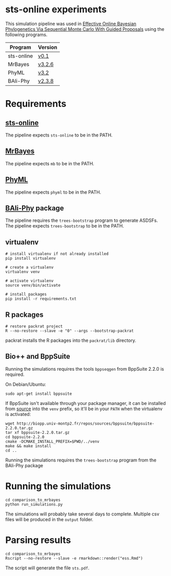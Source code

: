 # sts-online experiments

This simulation pipeline was used in [Effective Online Bayesian Phylogenetics Via Sequential Monte Carlo With Guided Proposals](https://doi.org/10.1101/145219) using the following programs.

| Program    | Version |
|----------- | --------|
| sts-online | [v0.1](https://github.com/OnlinePhylo/sts/releases/tag/v0.1)           |
| MrBayes    | [v3.2.6](https://sourceforge.net/projects/mrbayes/files/mrbayes/3.2.6/)|
| PhyML      | [v3.2](https://github.com/stephaneguindon/phyml/releases/tag/v3.2.0)   |
| BAli-Phy   | [v2.3.8](https://github.com/bredelings/BAli-Phy/releases/tag/2.3.8)    |

# Requirements

## [sts-online](https://github.com/OnlinePhylo/sts)

The pipeline expects `sts-online` to be in the PATH.

## [MrBayes](http://mrbayes.sourceforge.net)

The pipeline expects `mb` to be in the PATH.

## [PhyML](https://github.com/stephaneguindon/phyml)

The pipeline expects `phyml` to be in the PATH.

## [BAli-Phy](http://bali-phy.org) package 

The pipeline requires the `trees-bootstrap` program to generate ASDSFs.
The pipeline expects `trees-bootstrap` to be in the PATH.

## virtualenv

``` shell
# install virtualenv if not already installed
pip install virtualenv

# create a virtualenv
virtualenv venv

# activate virtualenv
source venv/bin/activate

# install packages
pip install -r requirements.txt
```


## R packages

``` shell
# restore packrat project
R --no-restore --slave -e "0" --args --bootstrap-packrat
```

packrat installs the R packages into the `packrat/lib` directory.


## Bio++ and BppSuite

Running the simulations requires the tools `bppseqgen` from BppSuite 2.2.0 is required.

On Debian/Ubuntu:

``` shell
sudo apt-get install bppsuite
```

If BppSuite isn't available through your package manager, it can be installed from [source](http://biopp.univ-montp2.fr/repos/sources/bppsuite/bppsuite-2.2.0.tar.gz) into the `venv` prefix, so it'll be in your `PATH` when the virtualenv is activated:

``` shell
wget http://biopp.univ-montp2.fr/repos/sources/bppsuite/bppsuite-2.2.0.tar.gz
tar xf bppsuite-2.2.0.tar.gz
cd bppsuite-2.2.0
cmake -DCMAKE_INSTALL_PREFIX=$PWD/../venv
make && make install
cd ..
```

Running the simulations requires the `trees-bootstrap` program from the BAli-Phy package

# Running the simulations

``` shell
cd comparison_to_mrbayes
python run_simulations.py
```

The simulations will probably take several days to complete. Multiple csv files will be produced in the `output` folder.


# Parsing results

```shell
cd comparison_to_mrbayes
Rscript --no-restore --slave -e rmarkdown::render("ess.Rmd")
```

The script will generate the file `sts.pdf`.
